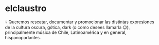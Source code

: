 # elclaustro
💀 Queremos rescatar, documentar y promocionar las distintas expresiones de la cultura oscura, gótica, dark (o como desees llamarla 😉), principalmente música de Chile, Latinoamérica y en general, hispanoparlantes.
